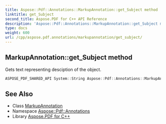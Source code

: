 ```yaml
---
title: Aspose::Pdf::Annotations::MarkupAnnotation::get_Subject method
linktitle: get_Subject
second_title: Aspose.PDF for C++ API Reference
description: 'Aspose::Pdf::Annotations::MarkupAnnotation::get_Subject method. Gets text representing desciption of the object in C++.'
type: docs
weight: 600
url: /cpp/aspose.pdf.annotations/markupannotation/get_subject/
---
```

## MarkupAnnotation::get_Subject method


Gets text representing desciption of the object.

```cpp
ASPOSE_PDF_SHARED_API System::String Aspose::Pdf::Annotations::MarkupAnnotation::get_Subject()
```

## See Also

* Class [MarkupAnnotation](../)
* Namespace [Aspose::Pdf::Annotations](../../)
* Library [Aspose.PDF for C++](../../../)
